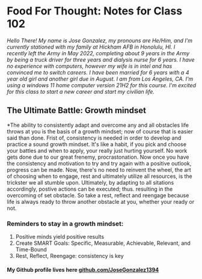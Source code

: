# Food For Thought: Notes for Class 102

*Hello There! My name is Jose Gonzalez, my pronouns are He/Him, and I'm currently stationed with my family at Hickham AFB in Honolulu, HI. I recently left the Army in May 2022, completing about 9 years in the Army by being a truck driver for three years and dialysis nurse for 6 years. I have no experience with computers, however my wife is in intel and has convinced me to switch careers. I have been married for 6 years with a 4 year old girl and another girl due in August. I am from Los Angeles, CA. I'm using a windows 11 home computer version 21H2 for this course. I'm excited for this class to start a new career and start my civilian life.*

## The Ultimate Battle: Growth mindset 

*The ability to consistently adapt and overcome any and all obstacles life throws at you is the basis of a growth mindset; now of course that is easier said than done. Frist of, consistency is needed in order to develop and practice a sound growth mindset. It's like a habit, if you pick and choose your battles and when to apply, your really just hurting yourself. No work gets done due to our great frenemy, procrastonation. Now once you have the consistency and motivation to try and try again with a positive outlook, progress can be made. Now, there's no need to reinvent the wheel, the art of choosing when to engage, rest and ultimately utilize all resources, is the trickster we all stumble upon. Ultimately, by adapting to all sitations accordingly, postive actions can be executed; thus. resulting in the overcoming of set obstacle. So take a rest, reflect and reengage because life is always ready to throw another obstacle at you, whether your ready or not. 

### Reminders to stay in a growth mindset:
1. Positive minds yield positive results
2. Create SMART Goals: Specific, Measurable, Achievable, Relevant, and Time-Bound
3. Rest, Reflect, Reengage: consistency is key

#### My Github profile lives here [github.com/JoseGonzalez1394](https://github.com/JoseGonzalez1394)
